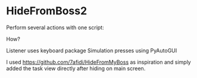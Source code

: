# HideFromBoss2

Perform several actions with one script:

How? 

Listener uses keyboard package
Simulation presses using PyAutoGUI

I used https://github.com/7afidi/HideFromMyBoss as inspiration and simply added the task view directly after hiding on main screen. 

